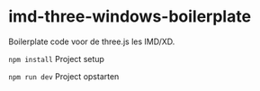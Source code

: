 # imd-three-windows-boilerplate
 
Boilerplate code voor de three.js les IMD/XD.

`npm install` Project setup

`npm run dev` Project opstarten